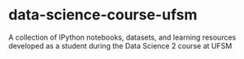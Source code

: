 # data-science-course-ufsm
A collection of IPython notebooks, datasets, and learning resources developed as a student during the Data Science 2 course at UFSM
